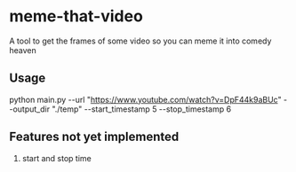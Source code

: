 # meme-that-video
A tool to get the frames of some video so you can meme it into comedy heaven

## Usage

python main.py --url "https://www.youtube.com/watch?v=DpF44k9aBUc" --output_dir "./temp" --start_timestamp 5 --stop_timestamp 6

## Features not yet implemented

1. start and stop time 
